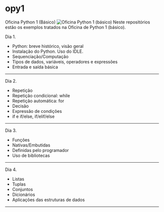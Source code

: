 # opy1
Oficina Python 1 (Básico)
![Oficina Python 1 (básico)](https://github.com/pjandl/opy1/blob/master/repo-cover-opy1.png?raw=true)
Neste repositórios estão os exemplos tratados na Oficina de Python 1 (básico).

Dia 1.
* Python: breve histórico, visão geral
* Instalação do Python. Uso do IDLE.
* Sequenciação/Computação
* Tipos de dados, variáveis, operadores e expressões
* Entrada e saída básica
----------------------------------------
Dia 2.
* Repetição
* Repetição condicional: while
* Repetição automática: for
* Decisão
* Expressão de condições
* if e if/else, if/elif/else
----------------------------------------
Dia 3.
* Funções
* Nativas/Embutidas
* Definidas pelo programador
* Uso de bibliotecas
----------------------------------------
Dia 4.
* Listas
* Tuplas
* Conjuntos
* Dicionários
* Aplicações das estruturas de dados
----------------------------------------
